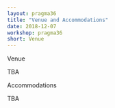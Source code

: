 ```yaml
---
layout: pragma36
title: "Venue and Accommodations"
date: 2018-12-07
workshop: pragma36
short: Venue
---
```


<div class="border36">Venue</div>

TBA

<div class="border36">Accommodations</div>

TBA

